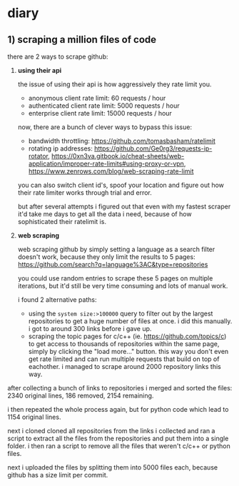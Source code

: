 # diary

## 1) scraping a million files of code

there are 2 ways to scrape github:

1. **using their api**

   the issue of using their api is how aggressively they rate limit you.

   - anonymous client rate limit: 60 requests / hour
   - authenticated client rate limit: 5000 requests / hour
   - enterprise client rate limit: 15000 requests / hour

   now, there are a bunch of clever ways to bypass this issue:

   - bandwidth throttling: https://github.com/tomasbasham/ratelimit
   - rotating ip addresses: https://github.com/Ge0rg3/requests-ip-rotator, https://0xn3va.gitbook.io/cheat-sheets/web-application/improper-rate-limits#using-proxy-or-vpn, https://www.zenrows.com/blog/web-scraping-rate-limit

   you can also switch client id's, spoof your location and figure out how their rate limiter works through trial and error.

   but after several attempts i figured out that even with my fastest scraper it'd take me days to get all the data i need, because of how sophisticated their ratelimit is.

2. **web scraping**

   web scraping github by simply setting a language as a search filter doesn't work, because they only limit the results to 5 pages: https://github.com/search?q=language%3AC&type=repositories

   you could use random entries to scrape these 5 pages on multiple iterations, but it'd still be very time consuming and lots of manual work.

   i found 2 alternative paths:

   - using the `system size:>100000` query to filter out by the largest repositories to get a huge number of files at once. i did this manually. i got to around 300 links before i gave up.
   - scraping the topic pages for c/c++ (ie. https://github.com/topics/c) to get access to thousands of repositories within the same page, simply by clicking the "load more..." button. this way you don't even get rate limited and can run multiple requests that build on top of eachother. i managed to scrape around 2000 repository links this way.

after collecting a bunch of links to repositories i merged and sorted the files: 2340 original lines, 186 removed, 2154 remaining.

i then repeated the whole process again, but for python code which lead to 1154 original lines.

next i cloned cloned all repositories from the links i collected and ran a script to extract all the files from the repositories and put them into a single folder. i then ran a script to remove all the files that weren't c/c++ or python files.

next i uploaded the files by splitting them into 5000 files each, because github has a size limit per commit.
